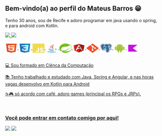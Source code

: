 ## Bem-vindo(a) ao perfil do Mateus Barros 😁

Tenho 30 anos, sou de Recife e adoro programar em java usando o spring, e para android com Kotlin.

 <div>
   <a href="https://github.com/mateusverissimo94">
   <img height="180em" src="https://github-readme-stats.vercel.app/api?username=mateusverissimo94&show_icons=true&theme=tokyonight&include_all_commits=true&count_private=true"/>
   <img height="180em" src="https://github-readme-stats.vercel.app/api/top-langs/?username=mateusverissimo94&layout=compact&langs_count=6&theme=tokyonight"/>

</div>
<div style="display: inline_block"><br>
  <img align="center" alt="HTML" height="30" width="40" src="https://raw.githubusercontent.com/devicons/devicon/master/icons/html5/html5-original.svg">
  <img align="center" alt="CSS" height="30" width="40" src="https://raw.githubusercontent.com/devicons/devicon/master/icons/css3/css3-original.svg">
  <img align="center" alt="javascript" height="30" width="40" src="https://raw.githubusercontent.com/devicons/devicon/master/icons/javascript/javascript-plain.svg">
  <img align="center" alt="java" height="30" width="40" src="https://github.com/devicons/devicon/blob/master/icons/java/java-original.svg">
  <img align="center" alt="spring" height="30" width="40" src="https://github.com/devicons/devicon/blob/master/icons/spring/spring-original.svg">
  <img align="center" alt="angular" height="30" width="40" src="https://github.com/devicons/devicon/blob/master/icons/angularjs/angularjs-original.svg">
 <img align="center" alt="git" height="30" width="40" src="https://raw.githubusercontent.com/devicons/devicon/master/icons/git/git-plain.svg">
 <img align="center" alt="postgresql" height="30" width="40" src="https://raw.githubusercontent.com/devicons/devicon/master/icons/postgresql/postgresql-plain.svg">
 <img align="center" alt="android" height="30" width="40" src="https://raw.githubusercontent.com/devicons/devicon/master/icons/android/android-plain.svg">
 <img align="center" alt="kotlin" height="30" width="40" src="https://raw.githubusercontent.com/devicons/devicon/master/icons/kotlin/kotlin-plain.svg">
</div>

 <br>

 <div display="inline-block">
  <p align="left">💻 Sou formado em Ciênca da Computação</p>
  <p align="left">📚 Tenho trabalhado e estudado com Java, Spring e Angular, e nas horas vagas desenvolvo em Kotlin para Android</p>
  <p align="left">☕🎮 só acordo com café, adoro games (principal os RPGs e JRPs).</p>

 </div>
 
 <br>
 
  ### Você pode entrar em contato comigo por aqui!
<div>  
  <a href = "mailto:mateusverissimo94@gmail.com"><img src="https://img.shields.io/badge/-Gmail-%23333?style=for-the-badge&logo=gmail&logoColor=white" target="_blank"></a>
  <a href="https://www.linkedin.com/in/mateus-barros-70297180/" target="_blank"><img src="https://img.shields.io/badge/-LinkedIn-%230077B5?style=for-the-badge&logo=linkedin&logoColor=white" target="_blank"></a> 

</div>
